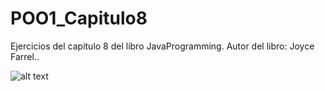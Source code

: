 # POO1_Capitulo8
Ejercicios del capitulo 8 del libro JavaProgramming. Autor del libro: Joyce Farrel..

![alt text](https://user-images.githubusercontent.com/61020509/109395912-94478300-78f4-11eb-974b-6d8085b0dea2.PNG)
